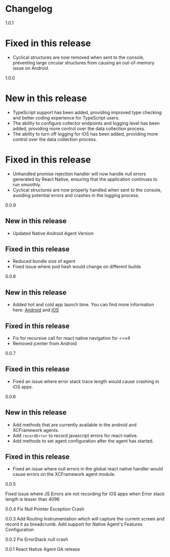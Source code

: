 # Changelog

1.0.1

# Fixed in this release
* Cyclical structures are now removed when sent to the console, preventing large circular structures from causing an out-of-memory issue on Android.

1.0.0

# New in this release
* TypeScript support has been added, providing improved type checking and better coding experience for TypeScript users.
* The ability to configure collector endpoints and logging level has been added, providing more control over the data collection process.
* The ability to turn off logging for iOS has been added, providing more control over the data collection process.

# Fixed in this release
* Unhandled promise rejection handler will now handle null errors generated by React Native, ensuring that the application continues to run smoothly.
* Cyclical structures are now properly handled when sent to the console, avoiding potential errors and crashes in the logging process.


0.0.9

## New in this release

* Updated Native Android Agent Version


## Fixed in this release

* Reduced bundle size of agent
* Fixed issue where pod hash would change on different builds 


0.0.8
## New in this release

* Added hot and cold app launch time. You can find more information here: [Android](https://docs.newrelic.com/docs/mobile-monitoring/new-relic-mobile-android/install-configure/configure-app-launch-time-android-apps) and [iOS](https://docs.newrelic.com/docs/mobile-monitoring/new-relic-mobile-ios/configuration/app-launch-times-ios-apps)


## Fixed in this release

* Fix for recursive call for react native navigation for <=v4
* Removed jcenter from Android

0.0.7
## Fixed in this release
* Fixed an issue where error stack trace length would cause crashing in iOS apps.

0.0.6

## New in this release
* Add methods that are currently available in the android and XCFramework agents.
* Add `recordError` to record javascript errors for react-native.
* Add methods to set agent configuration after the agent has started.


## Fixed in this release
* Fixed an issue where null errors in the global react native handler would cause errors on the XCFramework agent module.

0.0.5

Fixed issue where JS Errors are not recording for iOS apps when Error stack length is lesser than 4096

0.0.4
Fix Null Pointer Exception Crash

0.0.3
Add Routing Instrumentation which will capture the current screen and record it as breadcrumb. Add support for Native Agent's Features Configuration

 0.0.2
 Fix ErrorStack null crash

 0.0.1
 React Native Agent GA release